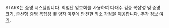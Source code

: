 STARK는 증명 시스템입니다. 최첨단 암호화를 사용하여 다대수 검증 복잡성 및 증명 크기, 준선형 증명 복잡성 및 양자 이후에 안전한 최소 가정을 제공합니다. 추가 정보 [여기](https://starkware.co/stark/).